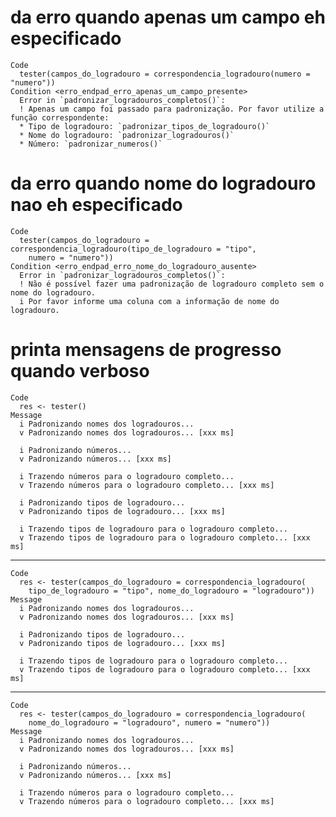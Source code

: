 # da erro quando apenas um campo eh especificado

    Code
      tester(campos_do_logradouro = correspondencia_logradouro(numero = "numero"))
    Condition <erro_endpad_erro_apenas_um_campo_presente>
      Error in `padronizar_logradouros_completos()`:
      ! Apenas um campo foi passado para padronização. Por favor utilize a função correspondente:
      * Tipo de logradouro: `padronizar_tipos_de_logradouro()`
      * Nome do logradouro: `padronizar_logradouros()`
      * Número: `padronizar_numeros()`

# da erro quando nome do logradouro nao eh especificado

    Code
      tester(campos_do_logradouro = correspondencia_logradouro(tipo_de_logradouro = "tipo",
        numero = "numero"))
    Condition <erro_endpad_erro_nome_do_logradouro_ausente>
      Error in `padronizar_logradouros_completos()`:
      ! Não é possível fazer uma padronização de logradouro completo sem o nome do logradouro.
      i Por favor informe uma coluna com a informação de nome do logradouro.

# printa mensagens de progresso quando verboso

    Code
      res <- tester()
    Message
      i Padronizando nomes dos logradouros...
      v Padronizando nomes dos logradouros... [xxx ms]
      
      i Padronizando números...
      v Padronizando números... [xxx ms]
      
      i Trazendo números para o logradouro completo...
      v Trazendo números para o logradouro completo... [xxx ms]
      
      i Padronizando tipos de logradouro...
      v Padronizando tipos de logradouro... [xxx ms]
      
      i Trazendo tipos de logradouro para o logradouro completo...
      v Trazendo tipos de logradouro para o logradouro completo... [xxx ms]
      

---

    Code
      res <- tester(campos_do_logradouro = correspondencia_logradouro(
        tipo_de_logradouro = "tipo", nome_do_logradouro = "logradouro"))
    Message
      i Padronizando nomes dos logradouros...
      v Padronizando nomes dos logradouros... [xxx ms]
      
      i Padronizando tipos de logradouro...
      v Padronizando tipos de logradouro... [xxx ms]
      
      i Trazendo tipos de logradouro para o logradouro completo...
      v Trazendo tipos de logradouro para o logradouro completo... [xxx ms]
      

---

    Code
      res <- tester(campos_do_logradouro = correspondencia_logradouro(
        nome_do_logradouro = "logradouro", numero = "numero"))
    Message
      i Padronizando nomes dos logradouros...
      v Padronizando nomes dos logradouros... [xxx ms]
      
      i Padronizando números...
      v Padronizando números... [xxx ms]
      
      i Trazendo números para o logradouro completo...
      v Trazendo números para o logradouro completo... [xxx ms]
      

